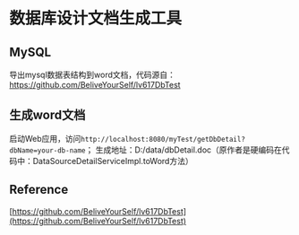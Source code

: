 # 数据库设计文档生成工具

## MySQL

导出mysql数据表结构到word文档，代码源自：https://github.com/BeliveYourSelf/lv617DbTest

## 生成word文档

启动Web应用，访问`http://localhost:8080/myTest/getDbDetail?dbName=your-db-name`；
生成地址：D:/data/dbDetail.doc（原作者是硬编码在代码中：DataSourceDetailServiceImpl.toWord方法）

## Reference

[https://github.com/BeliveYourSelf/lv617DbTest](https://github.com/BeliveYourSelf/lv617DbTest)